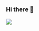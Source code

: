 ### Hi there 👋
<a href="https://velog.io/@aszx4280" target="_blank"><img src="https://img.shields.io/badge/DevBlog-20c996?style=plastic&logo=#20C997&logoColor=FFFFFFF"/></a>
<!--
**CupRaccoon/CupRaccoon** is a ✨ _special_ ✨ repository because its `README.md` (this file) appears on your GitHub profile.

Here are some ideas to get you started:

- 🔭 I’m currently working on ...
- 🌱 I’m currently learning ...
- 👯 I’m looking to collaborate on ...
- 🤔 I’m looking for help with ...
- 💬 Ask me about ...
- 📫 How to reach me: ...
- 😄 Pronouns: ...
- ⚡ Fun fact: ...
-->
